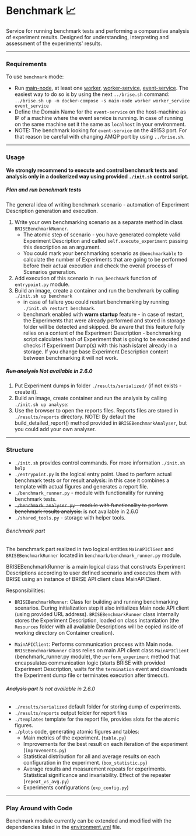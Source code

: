 # Benchmark :chart_with_upwards_trend:
 
Service for running benchmark tests and performing a comparative analysis of experiment results.
Designed for understanding, interpreting and assessment of the experiments' results.

---
### Requirements
To use `benchmark` mode:
 - Run [main-node](../main_node/README.md "Main node Readme."), at least one [worker](../worker/README.md), [worker-service](../worker_service/README.md "Worker service Readme."), [event-service](../event_service/README.md). The easiest way to do so is by using the next `../brise.sh` command:  
    `../brise.sh up -m docker-compose -s main-node worker worker_service event_service`
 - Define the Domain Name for the `event-service` on the host-machine as IP of a machine where the event service is running. In case of running on the same machine set it the same as `localhost` in your environment.
 - NOTE: The benchmark looking for `event-service` on the 49153 port. For that reason be careful with changing AMQP port by using `../brise.sh`.
___
### Usage
__We strongly recommend to execute and control benchmark tests and analysis only in a dockerized way using provided `./init.sh` control script.__

##### Plan and run benchmark tests
The general idea of writing benchmark scenario - automation of Experiment Description generation and execution.
1. Write your own benchmarking scenario as a separate method in class `BRISEBenchmarkRunner`.
    - The atomic step of scenario - you have generated complete valid Experiment Description and
    called `self.execute_experiment` passing this description as an argument.
    - You could mark your benchmarking scenario as `@benchmarkable` to calculate the number of Experiments
    that are going to be performed before their actual execution and check the overall process of Scenarios generation.
2. Add execution of this scenario in `run_benchmark` function of `entrypoint.py` module.
3. Build an image, create a container and run the benchmark by calling `./init.sh up benchmark`
    * in case of failure you could restart benchmarking by running `./init.sh restart benchmark`.
    * benchmark enabled with __warm startup__ feature - in case of restart, the Experiments that were already performed
    and stored in storage folder will be detected and skipped. Be aware that this feature fully relies on a content of
    the Experiment Description - benchmarking script calculates hash of Experiment that is going to be executed and
    checks if Experiment Dump(s) with this hash is(are) already in a storage. If you change base Experiment Description content
    between benchmarking it will not work.

##### ~~Run analysis~~ Not available in 2.6.0
1. Put Experiment dumps in folder `./results/serialized/` (if not exists - create it).
2. Build an image, create container and run the analysis by calling `./init.sh up analyse`:
3. Use the browser to open the reports files. Reports files are stored in `./results/reports` directory.
NOTE: By default the build_detailed_report() method provided in `BRISEBenchmarkAnalyser`, but you could add your own analyser.
___
### Structure
- `./init.sh` provides control commands. For more information `./init.sh help`
- `./entrypoint.py` is the logical entry point. Used to perform actual benchmark tests or for result analysis: in this case it combines a template with actual figures and generates a report file.
- `./benchmark_runner.py` - module with functionality for running benchmark tests.
- ~~`./benchmark_analyser.py` - module with functionality to perform benchmark results analysis.~~ is not available in 2.6.0
- `./shared_tools.py` - storage with helper tools.

###### Benchmark part
The benchmark part realized in two logical entities `MainAPIClient` and `BRISEBenchmarkRunner` located in `benchmark/benchmark_runner.py` module.

BRISEBenchmarkRunner is a main logical class that constructs Experiment Descriptions according to user defined scenario 
and executes them with BRISE using an instance of BRISE API client class MainAPIClient.

Responsibilities:
- `BRISEBenchmarkRunner`: Class for building and running benchmarking scenarios.
During initialization step it also initializes Main node API client (using provided URL address).
`BRISEBenchmarkRunner` class internally stores the Experiment Description, loaded on class instantiation
(the `Resources` folder with all available Descriptions will be copied inside of working directory on Container creation).

- `MainAPIClient`: Performs communication process with Main node. `BRISEBenchmarkRunner` class relies on main API client class
`MainAPIClient` (benchmark_runner.py module), the `perform_experiment` method that encapsulates communication logic
(starts BRISE with provided Experiment Description, waits for the `termination` event and downloads the Experiment dump
file or terminates execution after timeout).

###### ~~Analysis part~~ Is not available in 2.6.0
- `./results/serialized` default folder for storing dump of experiments.
- `./results/reports` output folder for report files
- `./templates` template for the report file, provides slots for the atomic figures.
- `./plots` code, generating atomic figures and tables:
  - Main metrics of the experiment. (`table.py`)
  - Improvements for the best result on each iteration of the experiment (`improvements.py`)
  - Statistical distribution for all and average results on each configuration in the experiment. (`box_statistic.py`)
  - Average results and measurement repeats for experiments. Statistical significance and invariability. Effect of the repeater (`repeat_vs_avg.py`)
  - Experiments configurations (`exp_config.py`)
___
### Play Around with Code

Benchmark module currently can be extended and modified with the dependencies listed in the [environment.yml](environment.yml) file.